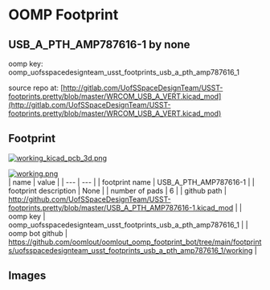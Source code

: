 # OOMP Footprint  
## USB_A_PTH_AMP787616-1  by none  
  
oomp key: oomp_uofsspacedesignteam_usst_footprints_usb_a_pth_amp787616_1  
  
source repo at: [http://gitlab.com/UofSSpaceDesignTeam/USST-footprints.pretty/blob/master/WRCOM_USB_A_VERT.kicad_mod](http://gitlab.com/UofSSpaceDesignTeam/USST-footprints.pretty/blob/master/WRCOM_USB_A_VERT.kicad_mod)  
## Footprint  
  
[![working_kicad_pcb_3d.png](working_kicad_pcb_3d_600.png)](working_kicad_pcb_3d.png)  
  
[![working.png](working_600.png)](working.png)  
| name | value | 
| --- | --- | 
| footprint name | USB_A_PTH_AMP787616-1 | 
| footprint description | None | 
| number of pads | 6 | 
| github path | http://github.com/UofSSpaceDesignTeam/USST-footprints.pretty/blob/master/USB_A_PTH_AMP787616-1.kicad_mod | 
| oomp key | oomp_uofsspacedesignteam_usst_footprints_usb_a_pth_amp787616_1 | 
| oomp bot github | https://github.com/oomlout/oomlout_oomp_footprint_bot/tree/main/footprints/uofsspacedesignteam_usst_footprints_usb_a_pth_amp787616_1/working | 
## Images  
